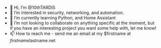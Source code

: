 - 👋 Hi, I’m @10thTARDIS
- 👀 I’m interested in security, networking, and automation. 
- 🌱 I’m currently learning Python, and Home Assistant
- 💞️ I’m not looking to collaborate on anything specific at the moment, but if you have an interesting project you want some help with, let me know!
- 📫 How to reach me - send me an email at my $firstname at $firstname$lastname.net

<!---
10thTARDIS/10thTARDIS is a ✨ special ✨ repository because its `README.md` (this file) appears on your GitHub profile.
You can click the Preview link to take a look at your changes.
--->
